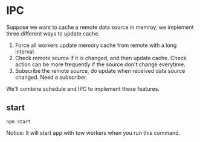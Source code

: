 # IPC

Suppose we want to cache a remote data source in memroy, we implement three different ways to update cache.

1. Force all workers update memory cache from remote with a long interval.
2. Check remote source if it is changed, and then update cache. Check action can be more frequently if the source don't change everytime.
3. Subscribe the remote source, do update when received data source changed. Need a subscriber.

We'll combine schedule and IPC to implement these features.

## start

```shell
npm start
```

Notice: It will start app with tow workers when you run this command.
